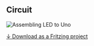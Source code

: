 ## Circuit

![Assembling LED to Uno](./circuit.fz.png)

[↓ Download as a Fritzing project](./circuit.fzz)
